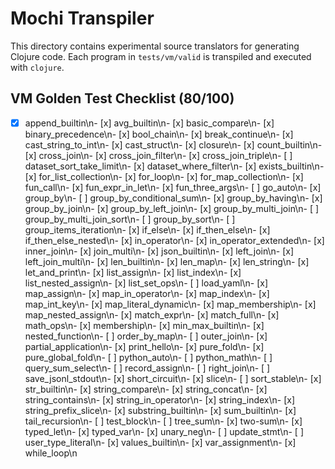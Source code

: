# Mochi Transpiler

This directory contains experimental source translators for generating Clojure code. Each program in `tests/vm/valid` is transpiled and executed with `clojure`.

## VM Golden Test Checklist (80/100)
- [x] append_builtin\n- [x] avg_builtin\n- [x] basic_compare\n- [x] binary_precedence\n- [x] bool_chain\n- [x] break_continue\n- [x] cast_string_to_int\n- [x] cast_struct\n- [x] closure\n- [x] count_builtin\n- [x] cross_join\n- [x] cross_join_filter\n- [x] cross_join_triple\n- [ ] dataset_sort_take_limit\n- [x] dataset_where_filter\n- [x] exists_builtin\n- [x] for_list_collection\n- [x] for_loop\n- [x] for_map_collection\n- [x] fun_call\n- [x] fun_expr_in_let\n- [x] fun_three_args\n- [ ] go_auto\n- [x] group_by\n- [ ] group_by_conditional_sum\n- [x] group_by_having\n- [x] group_by_join\n- [x] group_by_left_join\n- [x] group_by_multi_join\n- [ ] group_by_multi_join_sort\n- [ ] group_by_sort\n- [ ] group_items_iteration\n- [x] if_else\n- [x] if_then_else\n- [x] if_then_else_nested\n- [x] in_operator\n- [x] in_operator_extended\n- [x] inner_join\n- [x] join_multi\n- [x] json_builtin\n- [x] left_join\n- [x] left_join_multi\n- [x] len_builtin\n- [x] len_map\n- [x] len_string\n- [x] let_and_print\n- [x] list_assign\n- [x] list_index\n- [x] list_nested_assign\n- [x] list_set_ops\n- [ ] load_yaml\n- [x] map_assign\n- [x] map_in_operator\n- [x] map_index\n- [x] map_int_key\n- [x] map_literal_dynamic\n- [x] map_membership\n- [x] map_nested_assign\n- [x] match_expr\n- [x] match_full\n- [x] math_ops\n- [x] membership\n- [x] min_max_builtin\n- [x] nested_function\n- [ ] order_by_map\n- [ ] outer_join\n- [x] partial_application\n- [x] print_hello\n- [x] pure_fold\n- [x] pure_global_fold\n- [ ] python_auto\n- [ ] python_math\n- [ ] query_sum_select\n- [ ] record_assign\n- [ ] right_join\n- [ ] save_jsonl_stdout\n- [x] short_circuit\n- [x] slice\n- [ ] sort_stable\n- [x] str_builtin\n- [x] string_compare\n- [x] string_concat\n- [x] string_contains\n- [x] string_in_operator\n- [x] string_index\n- [x] string_prefix_slice\n- [x] substring_builtin\n- [x] sum_builtin\n- [x] tail_recursion\n- [ ] test_block\n- [ ] tree_sum\n- [x] two-sum\n- [x] typed_let\n- [x] typed_var\n- [x] unary_neg\n- [ ] update_stmt\n- [ ] user_type_literal\n- [x] values_builtin\n- [x] var_assignment\n- [x] while_loop\n
